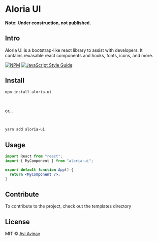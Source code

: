 # Aloria UI

<p><b>Note: Under construction, not published.</b></p>

## Intro

<p>Aloria UI is a bootstrap-like react library to assist with developers. It contains reuasable react components and hooks, fonts, icons, and more.</p>

[![NPM](https://img.shields.io/npm/v/aloria-ui.svg)](https://www.npmjs.com/package/aloria-ui) [![JavaScript Style Guide](https://img.shields.io/badge/code_style-standard-brightgreen.svg)](https://standardjs.com)

## Install

```bash
npm install aloria-ui
```

<br/>

or...

<br/>

```bash
yarn add aloria-ui
```

## Usage

```jsx
import React from "react";
import { MyComponent } from "aloria-ui";

export default function App() {
  return <MyComponent />;
}
```

## Contribute

<p>To contribute to the project, check out the templates directory</p>

## License

MIT © [Avi Avinav](https://github.com/AviAvinav)
